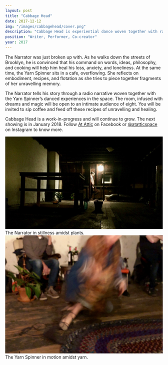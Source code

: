 ```yaml
---
layout: post
title: "Cabbage Head"
date: 2017-12-12
img: "/images/cabbagehead/cover.png"
description: "Cabbage Head is experiential dance woven together with radio narrative."
position: "Writer, Performer, Co-creator"
year: 2017
---
```


The Narrator was just broken up with. As he walks down the streets of Brooklyn, he is convinced that his command on words, ideas, philosophy, and cooking will help him heal his loss, anxiety, and loneliness. At the same time, the Yarn Spinner sits in a cafe, overflowing. She reflects on embodiment, recipes, and flotation as she tries to piece together fragments of her unravelling memory. 

The Narrator tells his story through a radio narrative woven together with the Yarn Spinner’s danced experiences in the space. The room, infused with dreams and magic will be open to an intimate audience of eight. You will be invited to sip coffee and feed off these recipes of unravelling and healing.

Cabbage Head is a work-in-progress and will continue to grow. The next showing is in January 2018. Follow <a href="https://fb.me/atatticspace" target="_blank">At Attic</a> on Facebook or <a href="https://instagram.com/atatticspace" target="_blank">@atatticspace</a> on Instagram to know more. 

<img src="/images/cabbagehead/attic.jpg" alt="The attic" class="postimage boxshadow">
<div class="postcaption">The Narrator in stillness amidst plants.</div>

<img src="/images/cabbagehead/ys.jpeg" alt="The attic" class="postimage boxshadow">
<div class="postcaption">The Yarn Spinner in motion amidst yarn.</div>
